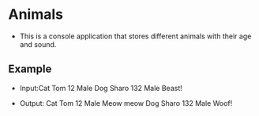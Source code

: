 ﻿# Animals 

* This is a console application that stores different animals with their age and sound.

## Example 

* Input:Cat
 Tom 12 Male
 Dog
 Sharo 132 Male
 Beast!

* Output: Cat 
 Tom 12 Male
 Meow meow
 Dog 
 Sharo 132 Male
 Woof!